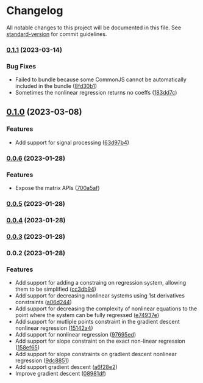 # Changelog

All notable changes to this project will be documented in this file. See [standard-version](https://github.com/conventional-changelog/standard-version) for commit guidelines.

### [0.1.1](https://github.com/cloudlesslabs/ml/compare/v0.1.0...v0.1.1) (2023-03-14)


### Bug Fixes

* Failed to bundle because some CommonJS cannot be automatically included in the bundle ([8fd30b1](https://github.com/cloudlesslabs/ml/commit/8fd30b134ee077496abd0f0aa236902bab8eb671))
* Sometimes the nonlinear regression returns no coeffs ([183dd7c](https://github.com/cloudlesslabs/ml/commit/183dd7c39aff44bff0f3d540e71738fda241d59b))

## [0.1.0](https://github.com/cloudlesslabs/ml/compare/v0.0.6...v0.1.0) (2023-03-08)


### Features

* Add support for signal processing ([63d97b4](https://github.com/cloudlesslabs/ml/commit/63d97b4b44fbfa02d31a497a6327075cfba03443))

### [0.0.6](https://github.com/cloudlesslabs/ml/compare/v0.0.5...v0.0.6) (2023-01-28)


### Features

* Expose the matrix APIs ([700a5af](https://github.com/cloudlesslabs/ml/commit/700a5afb118c32de3d76a4d556b37608a593e0d7))

### [0.0.5](https://github.com/cloudlesslabs/ml/compare/v0.0.4...v0.0.5) (2023-01-28)

### [0.0.4](https://github.com/cloudlesslabs/ml/compare/v0.0.3...v0.0.4) (2023-01-28)

### [0.0.3](https://github.com/cloudlesslabs/ml/compare/v0.0.2...v0.0.3) (2023-01-28)

### 0.0.2 (2023-01-28)


### Features

* Add support for adding a constraing on regression system, allowing them to be simplified ([cc3db94](https://github.com/cloudlesslabs/ml/commit/cc3db943b0b8315cc15ee0637294bfe5ca5cbd90))
* Add support for decreasing nonlinear systems using 1st derivatives constraints ([a06d244](https://github.com/cloudlesslabs/ml/commit/a06d2447c567da511cc1018ea64e5fafaa9ed9e9))
* Add support for decreasing the complexity of nonlinear equations to the point where the system can be fully regressed ([e74937e](https://github.com/cloudlesslabs/ml/commit/e74937e75196c976a04a25dc45a1dcc0d734aafe))
* Add support for mutliple points constraint in the gradient descent nonlinear regression ([15142a4](https://github.com/cloudlesslabs/ml/commit/15142a43ad15e4d1123758916549b35f338af6cd))
* Add support for nonlinear regression ([97695ed](https://github.com/cloudlesslabs/ml/commit/97695ed78d1eeda8714590d93677cefcb7c05c71))
* Add support for slope constraint on the exact non-linear regression ([158ef65](https://github.com/cloudlesslabs/ml/commit/158ef65346a244b503226efd733516ca11061656))
* Add support for slope constraints on gradient descent nonlinear regression ([9dc8851](https://github.com/cloudlesslabs/ml/commit/9dc8851df405e95e0fe1b317c5febe7b55f9fd0e))
* Add support gradient descent ([a6f28e2](https://github.com/cloudlesslabs/ml/commit/a6f28e213de2e0e9701272d83670d694af383349))
* Improve gradient descent ([08981df](https://github.com/cloudlesslabs/ml/commit/08981dfc2f418d6f21d855db48497e9b543e0073))
